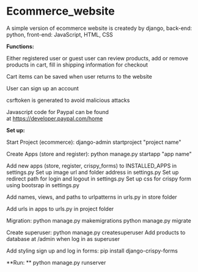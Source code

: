 # Ecommerce_website
A simple version of ecommerce website is createdy by django, back-end: python, front-end: JavaScript, HTML, CSS

**Functions:**

Either registered user or guest user can review products, add or remove products in cart, fill in shipping information for checkout

Cart items can be saved when user returns to the website

User can sign up an account

csrftoken is generated to avoid malicious attacks

Javascript code for Paypal can be found at https://developer.paypal.com/home

**Set up:**

Start Project (ecommerce): django-admin startproject "project name"

Create Apps (store and register): python manage.py startapp "app name"

Add new apps (store, register, crispy_forms) to INSTALLED_APPS in settings.py
Set up image url and folder address in settings.py
Set up redirect path for login and logout in settings.py
Set up css for crispy form using bootsrap in settings.py

Add names, views, and paths to urlpatterns in urls.py in store folder

Add urls in apps to urls.py in project folder

Migration:
python manage.py makemigrations
python manage.py migrate

Create superuser: python manage.py createsuperuser
Add products to database at /admin when log in as superuser

Add styling sign up and log in forms: pip install django-crispy-forms

**Run: **
python manage.py runserver
